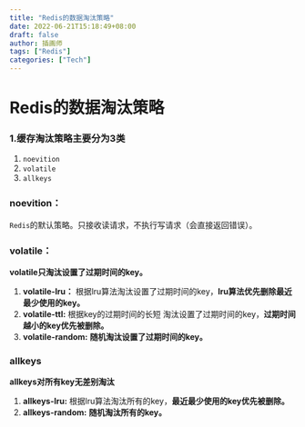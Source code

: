 ```yaml
---
title: "Redis的数据淘汰策略"
date: 2022-06-21T15:18:49+08:00
draft: false
author: 插画师
tags: ["Redis"]
categories: ["Tech"]
---
```

# Redis的数据淘汰策略
### 1.缓存淘汰策略主要分为3类
1.  `noevition`
2.  `volatile`
3.  `allkeys`

### noevition：
`Redis`的默认策略。只接收读请求，不执行写请求（会直接返回错误）。
### volatile：
**volatile只淘汰设置了过期时间的key。**
1. **volatile-lru：** 根据lru算法淘汰设置了过期时间的key，**lru算法优先删除最近最少使用的key。**
2. **volatile-ttl:** 根据key的过期时间的长短 淘汰设置了过期时间的key，**过期时间越小的key优先被删除。**
3. **volatile-random:** **随机淘汰设置了过期时间的key。**

### allkeys
**allkeys对所有key无差别淘汰**
1. **allkeys-lru:** 根据lru算法淘汰所有的key，**最近最少使用的key优先被删除。**
2. **allkeys-random:** **随机淘汰所有的key。**

